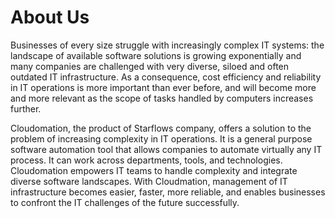 # About Us

Businesses of every size struggle with increasingly complex IT systems: the landscape of available software solutions is growing exponentially and many companies are challenged with very diverse, siloed and often outdated IT infrastructure. As a consequence, cost efficiency and reliability in IT operations is more important than ever before, and will become more and more relevant as the scope of tasks handled by computers increases further.

Cloudomation, the product of Starflows company, offers a solution to the problem of increasing complexity in IT operations. It is a general purpose software automation tool that allows companies to automate virtually any IT process. It can work across departments, tools, and technologies. Cloudomation empowers IT teams to handle complexity and integrate diverse software landscapes. With Cloudmation, management of IT infrastructure becomes easier, faster, more reliable, and enables businesses to confront the IT challenges of the future successfully.
